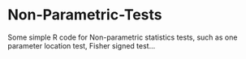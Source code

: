 # Non-Parametric-Tests
Some simple R code for Non-parametric statistics tests, such as one parameter location test, Fisher signed test...
